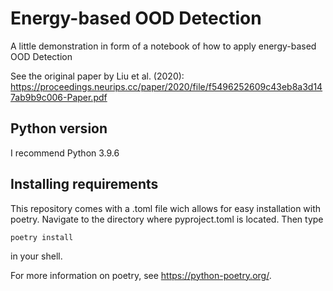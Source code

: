 # Energy-based OOD Detection
A little demonstration in form of a notebook of how to apply energy-based OOD Detection

See the original paper by Liu et al. (2020): https://proceedings.neurips.cc/paper/2020/file/f5496252609c43eb8a3d147ab9b9c006-Paper.pdf



## Python version

I recommend Python 3.9.6

## Installing requirements

This repository comes with a .toml file wich allows for easy installation with poetry. Navigate to the directory where pyproject.toml is located.
Then type

 ~~~ 
poetry install
 ~~~ 
in your shell.

For more information on poetry, see https://python-poetry.org/.

